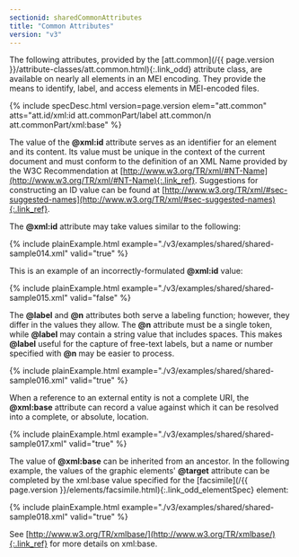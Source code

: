 ```yaml
---
sectionid: sharedCommonAttributes
title: "Common Attributes"
version: "v3"
---
```




The following attributes, provided by the [att.common](/{{ page.version }}/attribute-classes/att.common.html){:.link_odd} attribute
class, are available on nearly all elements in an MEI encoding. They provide the means
to
identify, label, and access elements in MEI-encoded files.



{% include specDesc.html version=page.version elem="att.common" atts="att.id/xml:id att.commonPart/label att.common/n att.commonPart/xml:base" %}




The value of the **@xml:id** attribute serves as an identifier for an element and its
content. Its value must be unique in the context of the current document and must
conform to
the definition of an XML Name provided by the W3C Recommendation at [http://www.w3.org/TR/xml/#NT-Name](http://www.w3.org/TR/xml/#NT-Name){:.link_ref}.
Suggestions for constructing an ID value can be found at [http://www.w3.org/TR/xml/#sec-suggested-names](http://www.w3.org/TR/xml/#sec-suggested-names){:.link_ref}.

The **@xml:id** attribute may take values similar to the following:

{% include plainExample.html example="./v3/examples/shared/shared-sample014.xml" valid="true" %}


This is an example of an incorrectly-formulated **@xml:id** value:

{% include plainExample.html example="./v3/examples/shared/shared-sample015.xml" valid="false" %}


The **@label** and **@n** attributes both serve a labeling function; however,
they differ in the values they allow. The **@n** attribute must be a single token, while
**@label** may contain a string value that includes spaces. This makes
**@label** useful for the capture of free-text labels, but a name or number specified
with **@n** may be easier to process.

{% include plainExample.html example="./v3/examples/shared/shared-sample016.xml" valid="true" %}

When a reference to an external entity is not a complete URI, the **@xml:base**
attribute can record a value against which it can be resolved into a complete, or
absolute,
location.

{% include plainExample.html example="./v3/examples/shared/shared-sample017.xml" valid="true" %}

The value of **@xml:base** can be inherited from an ancestor. In the following example,
the values of the graphic elements' **@target** attribute can be completed by the
xml:base value specified for the [facsimile](/{{ page.version }}/elements/facsimile.html){:.link_odd_elementSpec} element:

{% include plainExample.html example="./v3/examples/shared/shared-sample018.xml" valid="true" %}

See [http://www.w3.org/TR/xmlbase/](http://www.w3.org/TR/xmlbase/){:.link_ref} for more
details on xml:base.


